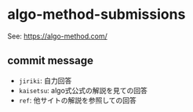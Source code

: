 # algo-method-submissions

See: https://algo-method.com/

## commit message

- ``jiriki``: 自力回答
- ``kaisetsu``: algo式公式の解説を見ての回答
- ``ref``: 他サイトの解説を参照しての回答
